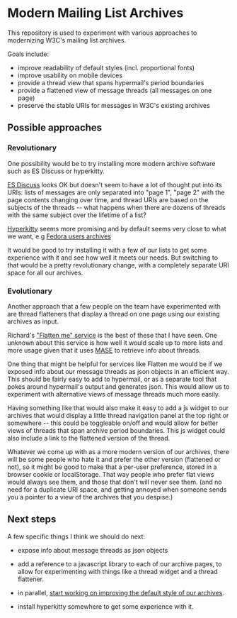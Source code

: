 # Modern Mailing List Archives

This repository is used to experiment with various approaches to
modernizing W3C's mailing list archives.

Goals include:

  - improve readability of default styles (incl. proportional fonts)
  - improve usability on mobile devices
  - provide a thread view that spans hypermail's period boundaries
  - provide a flattened view of message threads (all messages on one page)
  - preserve the stable URIs for messages in W3C's existing archives

## Possible approaches

### Revolutionary

One possibility would be to try installing more modern archive
software such as ES Discuss or hyperkitty.

[ES Discuss](https://esdiscuss.org/) looks OK but doesn't seem to have a lot of thought put
into its URIs: lists of messages are only separated into "page
1", "page 2" with the page contents changing over time, and
thread URIs are based on the subjects of the threads -- what
happens when there are dozens of threads with the same subject
over the lifetime of a list?

[Hyperkitty](https://hyperkitty.readthedocs.org/en/latest/) seems more promising and by default seems very close
to what we want, e.g [Fedora users archives](https://lists.stg.fedoraproject.org/archives/list/users%40lists.fedoraproject.org/)

It would be good to try installing it with a few of our lists to
get some experience with it and see how well it meets our needs.
But switching to that would be a pretty revolutionary change,
with a completely separate URI space for all our archives.

### Evolutionary

Another approach that a few people on the team have experimented
with are thread flatteners that display a thread on one page
using our existing archives as input.

Richard's ["Flatten me" service](http://www.w3.org/Mail/flatten/)
is the best of these that I have seen. One unknown about this
service is how well it would scale up to more lists and more
usage given that it uses [MASE](http://www.w3.org/Search/Mail/Devel) to retrieve info about threads.

One thing that might be helpful for services like Flatten me
would be if we exposed info about our message threads as json
objects in an efficient way. This should be fairly easy to add to
hypermail, or as a separate tool that pokes around hypermail's
output and generates json. This would allow us to experiment with
alternative views of message threads much more easily.

Having something like that would also make it easy to add a js
widget to our archives that would display a little thread
navigation panel at the top right or somewhere -- this could be
toggleable on/off and would allow for better views of threads
that span archive period boundaries. This js widget could also
include a link to the flattened version of the thread.

Whatever we come up with as a more modern version of our
archives, there will be some people who hate it and prefer the
other version (flattened or not), so it might be good to make
that a per-user preference, stored in a browser cookie or
localStorage. That way people who prefer flat views would always
see them, and those that don't will never see them. (and no need
for a duplicate URI space, and getting annoyed when someone sends
you a pointer to a view of the archives that you despise.)

## Next steps

A few specific things I think we should do next:

  - expose info about message threads as json objects

  - add a reference to a javascript library to each of our
    archive pages, to allow for experimenting with things like
    a thread widget and a thread flattener.

  - in parallel, [start working on improving the default
    style of our archives](../../issues/1).

  - install hyperkitty somewhere to get some experience with it.
